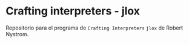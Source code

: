 # Crafting interpreters - jlox

Repositorio para el programa de `Crafting Interpreters` `jlox` de Robert Nystrom.